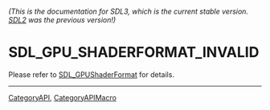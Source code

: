 ###### (This is the documentation for SDL3, which is the current stable version. [SDL2](https://wiki.libsdl.org/SDL2/) was the previous version!)
# SDL_GPU_SHADERFORMAT_INVALID

Please refer to [SDL_GPUShaderFormat](SDL_GPUShaderFormat) for details.

----
[CategoryAPI](CategoryAPI), [CategoryAPIMacro](CategoryAPIMacro)


